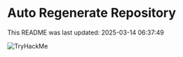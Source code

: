 # Auto Regenerate Repository

This README was last updated: 2025-03-14 06:37:49

 ![TryHackMe](https://tryhackme.com/badge/533634)
